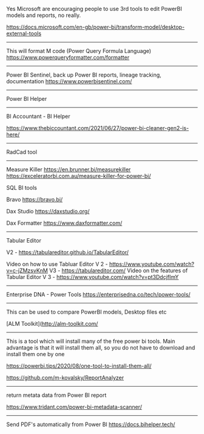 Yes Microsoft are encouraging people to use 3rd tools to edit PowerBI models and reports, no really.

https://docs.microsoft.com/en-gb/power-bi/transform-model/desktop-external-tools

---

This will format M code (Power Query Formula Language)
https://www.powerqueryformatter.com/formatter
  
---
Power BI Sentinel, back up Power BI reports, lineage tracking, documentation
https://www.powerbisentinel.com/

---

Power BI Helper

---
BI Accountant - BI Helper

https://www.thebiccountant.com/2021/06/27/power-bi-cleaner-gen2-is-here/

---
RadCad tool


---

Measure Killer
https://en.brunner.bi/measurekiller
https://exceleratorbi.com.au/measure-killer-for-power-bi/

 SQL BI tools

Bravo
https://bravo.bi/

Dax Studio
https://daxstudio.org/

Dax Formatter
https://www.daxformatter.com/

---
Tabular Editor

V2 - https://tabulareditor.github.io/TabularEditor/

Video on how to use Tabluar Editor V 2 - https://www.youtube.com/watch?v=c-jZMzsvKnM
V3 - https://tabulareditor.com/
Video on the features of Tabular Editor V 3 - https://www.youtube.com/watch?v=pt3DdcjfImY

---
Enterprise DNA - Power Tools
https://enterprisedna.co/tech/power-tools/

---
This can be used to compare PowerBI models, Desktop files etc

[ALM Toolkit](http://alm-toolkit.com/

---
This is a tool which will install many of the free power bi tools. Main advantage is that it will install them all, so you do not have to download and install them one by one

https://powerbi.tips/2020/08/one-tool-to-install-them-all/


https://github.com/m-kovalsky/ReportAnalyzer


---
return metata data from Power BI report

https://www.tridant.com/power-bi-metadata-scanner/


---
Send PDF's automatically from Power BI
https://docs.bihelper.tech/